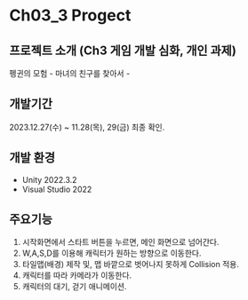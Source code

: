 
# Ch03_3 Progect

## 프로젝트 소개 (Ch3 게임 개발 심화, 개인 과제)
펭귄의 모험  - 마녀의 친구를 찾아서 -

## 개발기간
2023.12.27(수) ~ 11.28(목), 29(금) 최종 확인.

## 개발 환경
* Unity 2022.3.2
* Visual Studio 2022


## 주요기능

1. 시작화면에서 스타트 버튼을 누르면, 메인 화면으로 넘어간다.
2.  W,A,S,D를 이용해 캐릭터가 원하는 방향으로 이동한다.
3. 타일맵(배경) 제작 및, 맵 바깥으로 벗어나지 못하게 Collision 적용.
4. 캐릭터를 따라 카메라가 이동한다.
5. 캐릭터의 대기, 걷기 애니메이션.

